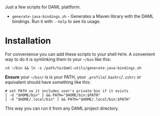Just a few scripts for DAML plattform.

* `generate-java-bindings.sh` - Generates a Maven library with the DAML bindings. Run it with `--help` to see its usage.

# Installation

For convenience you can add these scripts to your shell `PATH`. A convenient way
to do it is symlinking them to your `~/bin` like this:

```shell
cd ~/bin && ln -s /path/to/daml-utils/generate-java-bindings.sh
```

**Ensure** your `~/bin/` is is your PATH, your `.profile`/`.bashrc`/`.zshrc` or
equivalent should have something like this:

```shell
# set PATH so it includes user's private bin if it exists
[ -d "$HOME/bin" ] && PATH="$HOME/bin:$PATH"
[ -d "$HOME/.local/bin" ] && PATH="$HOME/.local/bin:$PATH"
```

This way you can run it from any DAML project directory.
